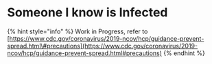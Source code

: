 # Someone I know is Infected

{% hint style="info" %}
Work in Progress, refer to [https://www.cdc.gov/coronavirus/2019-ncov/hcp/guidance-prevent-spread.html\#precautions](https://www.cdc.gov/coronavirus/2019-ncov/hcp/guidance-prevent-spread.html#precautions)
{% endhint %}



